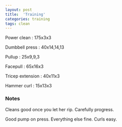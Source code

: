 ```yaml
---
layout: post
title:  'Training'
categories: training
tags: clean
---
```


Power clean  :  175x3x3

Dumbbell press  :  40x14,14,13

Pullup  :  25x9,9,3

Facepull  : 65x16x3

Tricep extension  :  40x11x3

Hammer curl  :  15x13x3

### Notes

Cleans good once you let her rip. Carefully progress.

Good pump on press. Everything else fine. Curls easy.

